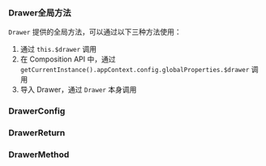 ### Drawer全局方法

`Drawer` 提供的全局方法，可以通过以下三种方法使用：

1. 通过 `this.$drawer` 调用
2. 在 Composition API 中，通过 `getCurrentInstance().appContext.config.globalProperties.$drawer` 调用
3. 导入 Drawer，通过 `Drawer` 本身调用

### DrawerConfig

<field-table :data="drawerConfigProps"/>

### DrawerReturn

<field-table :data="drawerReturnProps"/>

### DrawerMethod

<field-table :data="drawerMethodProps"/>

<script setup>
import { ref } from 'vue';

const drawerConfigProps = ref([
  {
    name: 'placement',
    desc: '抽屉放置的位置',
    type: '\'top\' | \'right\' | \'bottom\' | \'left\'',
    value: '\'right\'',
  },
  {
    name: 'title',
    desc: '标题',
    type: 'RenderContent',
    value: '-',
  },
  {
    name: 'content',
    desc: '内容',
    type: 'RenderContent',
    value: '-',
  },
  {
    name: 'mask',
    desc: '是否显示遮罩层',
    type: 'boolean',
    value: '`true`',
  },
  {
    name: 'mask-closable',
    desc: '点击遮罩层是否可以关闭',
    type: 'boolean',
    value: '`true`',
  },
  {
    name: 'closable',
    desc: '是否展示关闭按钮',
    type: 'boolean',
    value: '`true`',
  },
  {
    name: 'ok-text',
    desc: '确认按钮的内容',
    type: 'string',
    value: '-',
  },
  {
    name: 'cancel-text',
    desc: '取消按钮的内容',
    type: 'string',
    value: '-',
  },
  {
    name: 'ok-loading',
    desc: '确认按钮是否为加载中状态',
    type: 'boolean',
    value: '`false`',
  },
  {
    name: 'ok-button-props',
    desc: '确认按钮的Props',
    type: 'ButtonProps',
    value: '-',
  },
  {
    name: 'cancel-button-props',
    desc: '取消按钮的Props',
    type: 'ButtonProps',
    value: '-',
  },
  {
    name: 'width',
    desc: '抽屉的宽度（仅在placement为right,left时可用）',
    type: 'number | string',
    value: '250',
  },
  {
    name: 'height',
    desc: '抽屉的高度（仅在placement为top,bottom时可用）',
    type: 'number | string',
    value: '250',
  },
  {
    name: 'popup-container',
    desc: '弹出框的挂载容器',
    type: 'string | HTMLElement',
    value: '\'body\'',
  },
  {
    name: 'drawer-style',
    desc: '抽屉的样式',
    type: 'CSSProperties',
    value: '-',
  },
  {
    name: 'on-ok',
    desc: '点击确定按钮时触发',
    type: '(e?: Event) => void',
    value: '-',
  },
  {
    name: 'on-cancel',
    desc: '点击取消、关闭按钮时触发',
    type: '(e?: Event) => void',
    value: '-',
  },
  {
    name: 'on-before-ok',
    desc: '触发 ok 事件前的回调函数。如果返回 false 则不会触发后续事件，也可使用 done 进行异步关闭。',
    type: '(done: (closed: boolean) => void) => void | boolean | Promise<void | boolean>',
    value: '-',
  },
  {
    name: 'on-before-cancel',
    desc: '触发 cancel 事件前的回调函数。如果返回 false 则不会触发后续事件。',
    type: '() => boolean',
    value: '-',
  },
  {
    name: 'on-open',
    desc: '抽屉打开后（动画结束）触发',
    type: '() => void',
    value: '-',
  },
  {
    name: 'on-close',
    desc: '抽屉关闭后（动画结束）触发',
    type: '() => void',
    value: '-',
  },
  {
    name: 'on-before-open',
    desc: '抽屉打开前触发',
    type: '() => void',
    value: '-',
  },
  {
    name: 'on-before-close',
    desc: '抽屉关闭前触发',
    type: '() => void',
    value: '-',
  },
  {
    name: 'esc-to-close',
    desc: '是否支持 ESC 键关闭抽屉',
    type: 'boolean',
    value: 'true',
  },
  {
    name: 'header',
    desc: '是否展示头部内容',
    type: 'boolean | RenderContent',
    value: 'true',
  },
  {
    name: 'footer',
    desc: '是否展示底部内容',
    type: 'boolean | RenderContent',
    value: 'true',
  },
  {
    name: 'hide-cancel',
    desc: '是否隐藏取消按钮',
    type: 'boolean',
    value: 'false',
  },
]);

const drawerReturnProps = ref([
  {
    name: 'close',
    desc: '关闭抽屉',
    type: '() => void',
    value: '-',
  },
  {
    name: 'update',
    desc: '更新抽屉',
    type: '(config: DrawerUpdateConfig) => void',
    value: '-',
  },
]);

const drawerMethodProps = ref([
  {
    name: 'open',
    desc: '打开抽屉',
    type: '(config: DrawerConfig, appContext?: AppContext) => DrawerReturn',
    value: '-',
  },
]);
</script>
